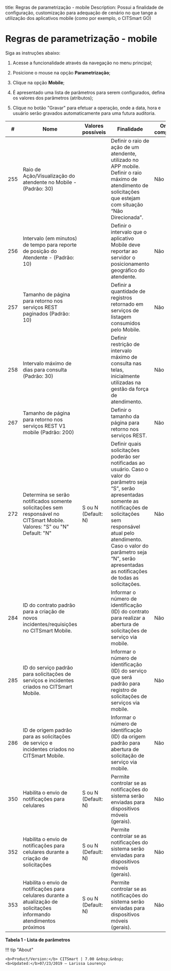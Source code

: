 title: Regras de parametrização - mobile
Description: Possui a finalidade de configuração, customização para adequação de cenário no que tange a utilização dos aplicativos mobile (como por exemplo, o CITSmart GO)
# Regras de parametrização - mobile

Siga as instruções abaixo:

1. Acesse a funcionalidade através da navegação no menu principal;

2. Posicione o mouse na opção **Parametrização**;

3. Clique na opção **Mobile**;

4. É apresentado uma lista de parâmetros para serem configurados, defina os valores dos parâmetros (atributos);

5. Clique no botão "Gravar" para efetuar a operação, onde a data, hora e usuário serão gravados automaticamente para uma futura 
auditoria.

| #   | Nome                                                                                                                     | Valores possíveis   | Finalidade                                                                                                                                                                                                                                                                                             | Orientações complementares |
|-----|--------------------------------------------------------------------------------------------------------------------------|---------------------|--------------------------------------------------------------------------------------------------------------------------------------------------------------------------------------------------------------------------------------------------------------------------------------------------------|----------------------------|
| 255 | Raio de Ação/Visualização do atendente no Mobile - (Padrão: 30)                                                          |                     | Definir o raio de ação de um atendente, utilizado no APP mobile. Definir o raio máximo de atendimento de solicitações que estejam com situação “Não Direcionada”.                                                                                                                                      | Não se aplica              |
| 256 | Intervalo (em minutos) de tempo para reporte de posição do Atendente - (Padrão: 10)                                      |                     | Definir o intervalo que o aplicativo Mobile deve reportar ao servidor o posicionamento geográfico do atendente.                                                                                                                                                                                        | Não se aplica              |
| 257 | Tamanho de página para retorno nos serviços REST paginados (Padrão: 10)                                                  |                     | Definir a quantidade de registros retornado em serviços de listagem consumidos pelo Mobile.                                                                                                                                                                                                            | Não se aplica              |
| 258 | Intervalo máximo de dias para consulta (Padrão: 30)                                                                      |                     | Definir restrição de intervalo máximo de consulta nas telas, inicialmente utilizadas na gestão da força de atendimento.                                                                                                                                                                                | Não se aplica              |
| 267 | Tamanho de página para retorno nos serviços REST V1 mobile (Padrão: 200)                                                 |                     | Definir o tamanho da página para retorno nos serviços REST.                                                                                                                                                                                                                                            | Não se aplica              |
| 272 | Determina se serão notificados somente solicitações sem responsável no CITSmart Mobile. Valores: "S" ou "N" Default: "N" | S ou N (Default: N) | Definir quais solicitações poderão ser notificadas ao usuário. Caso o valor do parâmetro seja “S”, serão apresentadas somente as notificações de solicitações sem responsável atual pelo atendimento. Caso o valor do parâmetro seja “N”, serão apresentadas as notificações de todas as solicitações. | Não se aplica              |
| 284 | ID do contrato padrão para a criação de novos incidentes/requisições no CITSmart Mobile.                                 |                     | Informar o número de identificação (ID) do contrato para realizar a abertura de solicitações de serviço via mobile.                                                                                                                                                                                    | Não se aplica              |
| 285 | ID do serviço padrão para solicitações de serviços e incidentes criados no CITSmart Mobile.                              |                     | Informar o número de identificação (ID) do serviço que será padrão para registro de solicitações de serviços via mobile.                                                                                                                                                                               | Não se aplica              |
| 286 | ID de origem padrão para as solicitações de serviço e incidentes criados no CITSmart Mobile.                             |                     | Informar o número de identificação (ID) da origem padrão para abertura de solicitação de serviço via mobile.                                                                                                                                                                                           | Não se aplica              |
| 350 | Habilita o envio de notificações para celulares                                                                          | S ou N (Default: N) | Permite controlar se as notificações do sistema serão enviadas para dispositivos móveis (gerais).                                                                                                                                                                                                      | Não se aplica              |
| 352 | Habilita o envio de notificações para celulares durante a criação de solicitações                                        | S ou N (Default: N) | Permite controlar se as notificações do sistema serão enviadas para dispositivos móveis (gerais).                                                                                                                                                                                                      | Não se aplica              |
| 353 | Habilita o envio de notificações para celulares durante a atualização de solicitações informando atendimentos próximos   | S ou N (Default: N) | Permite controlar se as notificações do sistema serão enviadas para dispositivos móveis (gerais).                                                                                                                                                                                                      | Não se aplica              |

**Tabela 1 - Lista de parâmetros**

!!! tip "About"

    <b>Product/Version:</b> CITSmart | 7.00 &nbsp;&nbsp;
    <b>Updated:</b>07/23/2019 – Larissa Lourenço
    
    
